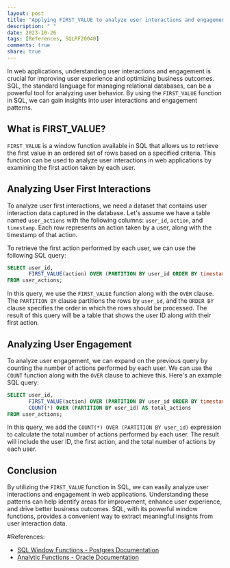 ```yaml
---
layout: post
title: "Applying FIRST_VALUE to analyze user interactions and engagement in SQL-based web applications"
description: " "
date: 2023-10-26
tags: [References, SQLRF20040]
comments: true
share: true
---
```


In web applications, understanding user interactions and engagement is crucial for improving user experience and optimizing business outcomes. SQL, the standard language for managing relational databases, can be a powerful tool for analyzing user behavior. By using the `FIRST_VALUE` function in SQL, we can gain insights into user interactions and engagement patterns.

## What is FIRST_VALUE?

`FIRST_VALUE` is a window function available in SQL that allows us to retrieve the first value in an ordered set of rows based on a specified criteria. This function can be used to analyze user interactions in web applications by examining the first action taken by each user.

## Analyzing User First Interactions

To analyze user first interactions, we need a dataset that contains user interaction data captured in the database. Let's assume we have a table named `user_actions` with the following columns: `user_id`, `action`, and `timestamp`. Each row represents an action taken by a user, along with the timestamp of that action.

To retrieve the first action performed by each user, we can use the following SQL query:

```sql
SELECT user_id, 
       FIRST_VALUE(action) OVER (PARTITION BY user_id ORDER BY timestamp) AS first_action
FROM user_actions;
```

In this query, we use the `FIRST_VALUE` function along with the `OVER` clause. The `PARTITION BY` clause partitions the rows by `user_id`, and the `ORDER BY` clause specifies the order in which the rows should be processed. The result of this query will be a table that shows the user ID along with their first action.

## Analyzing User Engagement

To analyze user engagement, we can expand on the previous query by counting the number of actions performed by each user. We can use the `COUNT` function along with the `OVER` clause to achieve this. Here's an example SQL query:

```sql
SELECT user_id, 
       FIRST_VALUE(action) OVER (PARTITION BY user_id ORDER BY timestamp) AS first_action,
       COUNT(*) OVER (PARTITION BY user_id) AS total_actions
FROM user_actions;
```

In this query, we add the `COUNT(*) OVER (PARTITION BY user_id)` expression to calculate the total number of actions performed by each user. The result will include the user ID, the first action, and the total number of actions by each user.

## Conclusion

By utilizing the `FIRST_VALUE` function in SQL, we can easily analyze user interactions and engagement in web applications. Understanding these patterns can help identify areas for improvement, enhance user experience, and drive better business outcomes. SQL, with its powerful window functions, provides a convenient way to extract meaningful insights from user interaction data.

#References:
- [SQL Window Functions - Postgres Documentation](https://www.postgresql.org/docs/current/functions-window.html)
- [Analytic Functions - Oracle Documentation](https://docs.oracle.com/cd/E18283_01/server.112/e17118/functions004.htm#SQLRF20040)